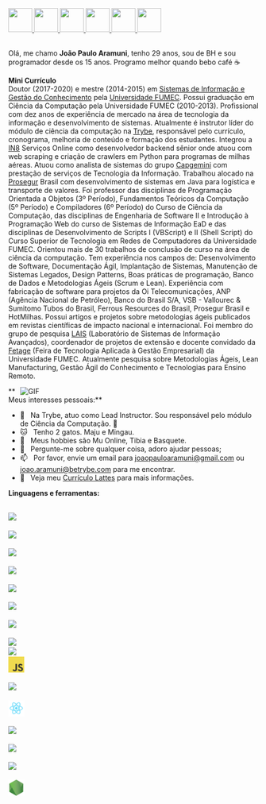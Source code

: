 <a href="https://github.com/joaopauloaramuni">
  <img src="https://image.flaticon.com/icons/png/512/25/25231.png" width="48px" height="48px">
</a>
<a href="mailto:joaopauloaramuni@gmail.com">
  <img src="https://image.flaticon.com/icons/png/512/60/60543.png" width="48px" height="48px">
</a>
<a href="https://wa.me/5531980402103">
  <img src="https://img.icons8.com/pastel-glyph/2x/whatsapp.png" width="48px" height="48px">
</a>
<a href="https://www.instagram.com/joaopauloaramuni/">
  <img src="https://image.flaticon.com/icons/png/512/87/87390.png" width="48px" height="48px">
</a> 
<a href="https://www.linkedin.com/in/joaopauloaramuni/">
  <img src="https://image.flaticon.com/icons/png/512/61/61109.png" width="48px" height="48px">
</a>
<a href="http://lattes.cnpq.br/1208427665892059">
  <img src="https://i.imgur.com/2iVxee6.png" width="48px" height="48px">
</a>

<br />
<br />

Olá, me chamo __João Paulo Aramuni__, tenho 29 anos, sou de BH e sou programador desde os 15 anos. Programo melhor quando bebo café :coffee:

__Mini Currículo__
<br />
Doutor (2017-2020) e mestre (2014-2015) em <a href="http://ppg.fumec.br/sigc/">Sistemas de Informação e Gestão do Conhecimento</a> pela <a href="http://www.fumec.br/">Universidade FUMEC</a>. Possui graduação em Ciência da Computação pela Universidade FUMEC (2010-2013). Profissional com dez anos de experiência de mercado na área de tecnologia da informação e desenvolvimento de sistemas. Atualmente é instrutor líder do módulo de ciência da computação na <a href="https://www.betrybe.com/">Trybe</a>, responsável pelo currículo, cronograma, melhoria de conteúdo e formação dos estudantes. Integrou a <a href="https://in8.com.br/">IN8</a> Serviços Online como desenvolvedor backend sênior onde atuou com web scraping e criação de crawlers em Python para programas de milhas aéreas. Atuou como analista de sistemas do grupo <a href="https://www.capgemini.com/br-pt/">Capgemini</a> com prestação de serviços de Tecnologia da Informação. Trabalhou alocado na <a href="https://www.prosegur.com.br/">Prosegur</a> Brasil com desenvolvimento de sistemas em Java para logística e transporte de valores. Foi professor das disciplinas de Programação Orientada a Objetos (3º Período), Fundamentos Teóricos da Computação (5º Período) e Compiladores (6º Período) do Curso de Ciência da Computação, das disciplinas de Engenharia de Software II e Introdução à Programação Web do curso de Sistemas de Informação EaD e das disciplinas de Desenvolvimento de Scripts I (VBScript) e II (Shell Script) do Curso Superior de Tecnologia em Redes de Computadores da Universidade FUMEC. Orientou mais de 30 trabalhos de conclusão de curso na área de ciência da computação. Tem experiência nos campos de: Desenvolvimento de Software, Documentação Ágil, Implantação de Sistemas, Manutenção de Sistemas Legados, Design Patterns, Boas práticas de programação, Banco de Dados e Metodologias Ágeis (Scrum e Lean). Experiência com fabricação de software para projetos da Oi Telecomunicações, ANP (Agência Nacional de Petróleo), Banco do Brasil S/A, VSB - Vallourec & Sumitomo Tubos do Brasil, Ferrous Resources do Brasil, Prosegur Brasil e HotMilhas. Possui artigos e projetos sobre metodologias ágeis publicados em revistas científicas de impacto nacional e internacional. Foi membro do grupo de pesquisa <a href="http://www.fumec.br/lais/index.html">LAIS</a> (Laboratório de Sistemas de Informação Avançados), coordenador de projetos de extensão e docente convidado da <a href="http://www.fumec.br/sites/fetage/">Fetage</a> (Feira de Tecnologia Aplicada à Gestão Empresarial) da Universidade FUMEC. Atualmente pesquisa sobre Metodologias Ágeis, Lean Manufacturing, Gestão Ágil do Conhecimento e Tecnologias para Ensino Remoto.

 <img align="right" alt="GIF" src="https://miro.medium.com/max/700/1*VMmvImch6VU5pc2VktY1uw.gif" width="480px" />
 **Meus interesses pessoais:**

- 💼 &nbsp; Na Trybe, atuo como Lead Instructor. Sou responsável pelo módulo de Ciência da Computação. :green_heart:
- :cat: &nbsp; Tenho 2 gatos. Maju e Mingau. 
- :basketball: &nbsp; Meus hobbies são Mu Online, Tibia e Basquete.
- 💬 &nbsp; Pergunte-me sobre qualquer coisa, adoro ajudar pessoas;
- 📫 &nbsp; Por favor, envie um email para joaopauloaramuni@gmail.com ou joao.aramuni@betrybe.com para me encontrar.
- 📝 &nbsp; Veja meu [Currículo Lattes](http://lattes.cnpq.br/1208427665892059) para mais informações.

**Linguagens e ferramentas:**  

<code>
<img height="32" src="https://camo.githubusercontent.com/7c9b27101ba491969d016f2f2427c3e066f7bd0b/68747470733a2f2f63646e2e7261776769742e636f6d2f6f64622f6f6666696369616c2d626173682d6c6f676f2f6d61737465722f6173736574732f4c6f676f732f4964656e746974792f504e472f424153485f6c6f676f2d7472616e73706172656e742d62672d636f6c6f722e706e67">
</code>

<code>
<img height="32" src="https://cdn3.iconfinder.com/data/icons/logos-and-brands-adobe/512/267_Python-512.png">
</code>

<code>
<img height="32" src="https://abeardyman.files.wordpress.com/2017/03/elixir-language-icon-300x300.png">
</code>

<code>
<img height="32" src="https://cdn.iconscout.com/icon/free/png-512/c-programming-569564.png">
</code>

<code>
<img height="32" src="https://user-images.githubusercontent.com/42747200/46140125-da084900-c26d-11e8-8ea7-c45ae6306309.png">
</code>

<code>
<img height="32" src="https://image.flaticon.com/icons/png/512/226/226777.png">
</code>

<code>
<img height="32" src="https://www.playframework.com/assets/images/logos/3740142a5b6d7e5c73afc223f837c2ed-play_full_color.png">
</code>

<code>
<img height="32" src="https://camo.githubusercontent.com/f72f377226de9f17aa8de60aacd287069503c807/68747470733a2f2f63646e2e737667706f726e2e636f6d2f6c6f676f732f68746d6c2d352e737667"></code>

<code>
<img height="32" src="https://camo.githubusercontent.com/f68dff6e71f5f47d3cbb727b0112b162b2cf32a1/68747470733a2f2f63646e2e737667706f726e2e636f6d2f6c6f676f732f6373732d332e737667"></code>

<code>
<img height="32" src="https://raw.githubusercontent.com/github/explore/80688e429a7d4ef2fca1e82350fe8e3517d3494d/topics/javascript/javascript.png">
</code>

<code>
<img height="32" src="https://www.learnstorybook.com/intro-to-storybook/logo-jest.png">
</code>

<code>
<img height="32" src="https://raw.githubusercontent.com/github/explore/80688e429a7d4ef2fca1e82350fe8e3517d3494d/topics/react/react.png">
</code>

<code>
<img height="32" src="https://icons-for-free.com/iconfiles/png/512/development+logo+mysql+icon-1320184807686758112.png">
</code>

<code>
<img height="32" src="https://cdn.iconscout.com/icon/free/png-512/postgresql-226047.png">
</code>

<code>
<img height="32" src="https://cdn.iconscout.com/icon/free/png-512/mongodb-226029.png">
</code>

<code>
<img height="32" src="https://raw.githubusercontent.com/github/explore/80688e429a7d4ef2fca1e82350fe8e3517d3494d/topics/nodejs/nodejs.png">
</code>
